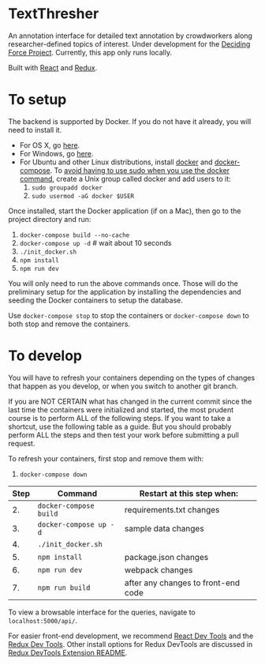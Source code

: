 # TextThresher

An annotation interface for detailed text annotation by crowdworkers along researcher-defined topics of interest. Under development for the
[Deciding Force Project](http://www.decidingforce.org/). Currently, this app only runs locally.

Built with [React](https://facebook.github.io/react/) and [Redux](https://github.com/reactjs/redux).

# To setup

The backend is supported by Docker. If you do not have it already, you will need to install it.
* For OS X, go [here](https://docs.docker.com/docker-for-mac/).
* For Windows, go [here](https://docs.docker.com/docker-for-windows/).
* For Ubuntu and other Linux distributions, install
[docker](https://docs.docker.com/engine/installation/linux/ubuntu/) and
[docker-compose](https://docs.docker.com/compose/install/).
  To [avoid having to use sudo when you use the docker command](https://docs.docker.com/engine/installation/linux/linux-postinstall/),
create a Unix group called docker and add users to it:
  1. `sudo groupadd docker`
  2. `sudo usermod -aG docker $USER`

Once installed, start the Docker application (if on a Mac), then go to the project directory and run:

1. `docker-compose build --no-cache`
2. `docker-compose up -d` # wait about 10 seconds
3. `./init_docker.sh`
4. `npm install`
5. `npm run dev`

You will only need to run the above commands once. Those will do the preliminary setup for the application by installing the dependencies and seeding the Docker containers to setup the database.

Use `docker-compose stop` to stop the containers or `docker-compose down` to both stop and remove the containers.


# To develop

You will have to refresh your containers depending on the types of changes that happen as you develop, or when you switch to another git branch.

If you are NOT CERTAIN what has changed in the current commit since the last
time the containers were initialized and started, the most prudent course
is to perform ALL of the following steps. If you want to take a shortcut,
use the following table as a guide. But you should probably perform ALL
the steps and then test your work before submitting a pull request.

To refresh your containers, first stop and remove them with:

1. `docker-compose down`

|Step |Command |Restart at this step when:|
|---|---|---|
|2.| `docker-compose build`| requirements.txt changes |
|3.| `docker-compose up -d`| sample data changes      |
|4.| `./init_docker.sh`    |                          |
|5.| `npm install`         | package.json changes     |
|6.| `npm run dev`         | webpack changes          |
|7.| `npm run build`       | after any changes to front-end code |

To view a browsable interface for the queries, navigate to `localhost:5000/api/`.

For easier front-end development, we recommend
[React Dev Tools](https://chrome.google.com/webstore/detail/react-developer-tools/fmkadmapgofadopljbjfkapdkoienihi)
and the
[Redux Dev Tools](https://chrome.google.com/webstore/detail/redux-devtools/lmhkpmbekcpmknklioeibfkpmmfibljd).
Other install options for Redux DevTools are discussed in
[Redux DevTools Extension README](https://github.com/zalmoxisus/redux-devtools-extension).
